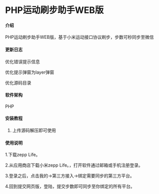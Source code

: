 # PHP运动刷步助手WEB版

#### 介绍
PHP运动刷步助手WEB版，基于小米运动接口协议刷步，步数可秒同步至微信

#### 更新日志


优化错误提示信息

优化提示弹窗为layer弹窗

优化源码目录

#### 软件架构
PHP

#### 安装教程

1.  上传源码解压即可使用

#### 使用说明

1.下载zepp Life。

2.从应用商店下载小米zepp Life。，打开软件通过邮箱或手机注册登录。

3.登录之后，点击我的->第三方接入->绑定需要同步的第三方平台。

4.回到提交网页版，登陆，提交步数即可同步至你绑定的所有平台。

